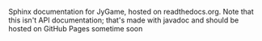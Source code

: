 Sphinx documentation for JyGame, hosted on readthedocs.org.
Note that this isn't API documentation; that's made with javadoc and should be hosted on GitHub Pages sometime soon
